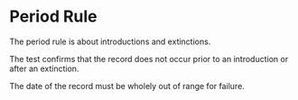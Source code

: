 # Period Rule

The period rule is about introductions and extinctions. 

The test confirms that the record does not occur prior to an introduction or
after an extinction.

The date of the record must be wholely out of range for failure.